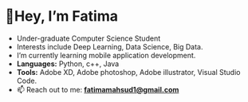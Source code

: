  # 👋Hey, I’m Fatima
- Under-graduate Computer Science Student
- Interests include Deep Learning, Data Science, Big Data.
- I’m currently learning mobile application development.
- **Languages:** Python, c++, Java
- **Tools:** Adobe XD, Adobe photoshop, Adobe illustrator, Visual Studio Code.
- 📫 Reach out to me: **fatimamahsud1@gmail.com**

<!---
Fatimamahsud/Fatimamahsud is a ✨ special ✨ repository because its `README.md` (this file) appears on your GitHub profile.
You can click the Preview link to take a look at your changes.
--->
